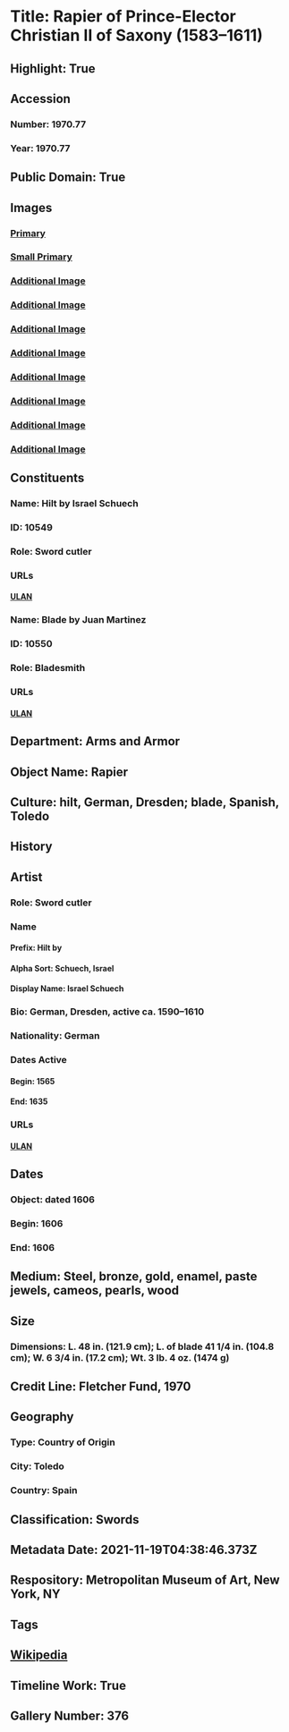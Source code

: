 # Title: Rapier of Prince-Elector Christian II of Saxony (1583–1611)
## Highlight: True
## Accession
### Number: 1970.77
### Year: 1970.77
## Public Domain: True
## Images
### [Primary](https://images.metmuseum.org/CRDImages/aa/original/LC-1970_77-001.jpg)
### [Small Primary](https://images.metmuseum.org/CRDImages/aa/web-large/LC-1970_77-001.jpg)
### [Additional Image](https://images.metmuseum.org/CRDImages/aa/original/LC-1970_77-012.jpg)
### [Additional Image](https://images.metmuseum.org/CRDImages/aa/original/LC-1970_77-008.jpg)
### [Additional Image](https://images.metmuseum.org/CRDImages/aa/original/LC-1970_77-007.jpg)
### [Additional Image](https://images.metmuseum.org/CRDImages/aa/original/LC-1970_77-005.jpg)
### [Additional Image](https://images.metmuseum.org/CRDImages/aa/original/LC-1970_77-004.jpg)
### [Additional Image](https://images.metmuseum.org/CRDImages/aa/original/LC-1970_77-003.jpg)
### [Additional Image](https://images.metmuseum.org/CRDImages/aa/original/LC-1970_77-002.jpg)
### [Additional Image](https://images.metmuseum.org/CRDImages/aa/original/DT774.jpg)
## Constituents
### Name: Hilt by Israel Schuech
### ID: 10549
### Role: Sword cutler
### URLs
#### [ULAN](http://vocab.getty.edu/page/ulan/500334764)
### Name: Blade by Juan Martinez
### ID: 10550
### Role: Bladesmith
### URLs
#### [ULAN](http://vocab.getty.edu/page/ulan/500331809)
## Department: Arms and Armor
## Object Name: Rapier
## Culture: hilt, German, Dresden; blade, Spanish, Toledo
## History
## Artist
### Role: Sword cutler
### Name
#### Prefix: Hilt by
#### Alpha Sort: Schuech, Israel
#### Display Name: Israel Schuech
### Bio: German, Dresden, active ca. 1590–1610
### Nationality: German
### Dates Active
#### Begin: 1565
#### End: 1635
### URLs
#### [ULAN](http://vocab.getty.edu/page/ulan/500334764)
## Dates
### Object: dated 1606
### Begin: 1606
### End: 1606
## Medium: Steel, bronze, gold, enamel, paste jewels, cameos, pearls, wood
## Size
### Dimensions: L. 48 in. (121.9 cm); L. of blade 41 1/4 in. (104.8 cm); W. 6 3/4 in. (17.2 cm); Wt. 3 lb. 4 oz. (1474 g)
## Credit Line: Fletcher Fund, 1970
## Geography
### Type: Country of Origin
### City: Toledo
### Country: Spain
## Classification: Swords
## Metadata Date: 2021-11-19T04:38:46.373Z
## Respository: Metropolitan Museum of Art, New York, NY
## Tags
## [Wikipedia](https://www.wikidata.org/wiki/Q29383170)
## Timeline Work: True
## Gallery Number: 376